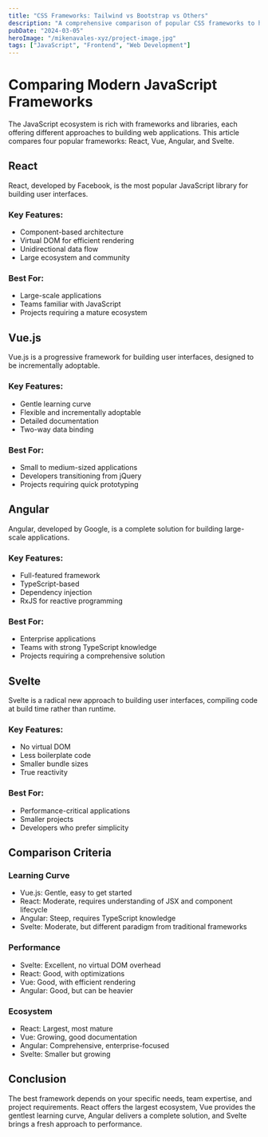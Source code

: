 ```yaml
---
title: "CSS Frameworks: Tailwind vs Bootstrap vs Others"
description: "A comprehensive comparison of popular CSS frameworks to help you choose the right styling solution for your projects."
pubDate: "2024-03-05"
heroImage: "/mikenavales-xyz/project-image.jpg"
tags: ["JavaScript", "Frontend", "Web Development"]
---
```


# Comparing Modern JavaScript Frameworks

The JavaScript ecosystem is rich with frameworks and libraries, each offering different approaches to building web applications. This article compares four popular frameworks: React, Vue, Angular, and Svelte.

## React

React, developed by Facebook, is the most popular JavaScript library for building user interfaces.

### Key Features:

- Component-based architecture
- Virtual DOM for efficient rendering
- Unidirectional data flow
- Large ecosystem and community

### Best For:

- Large-scale applications
- Teams familiar with JavaScript
- Projects requiring a mature ecosystem

## Vue.js

Vue.js is a progressive framework for building user interfaces, designed to be incrementally adoptable.

### Key Features:

- Gentle learning curve
- Flexible and incrementally adoptable
- Detailed documentation
- Two-way data binding

### Best For:

- Small to medium-sized applications
- Developers transitioning from jQuery
- Projects requiring quick prototyping

## Angular

Angular, developed by Google, is a complete solution for building large-scale applications.

### Key Features:

- Full-featured framework
- TypeScript-based
- Dependency injection
- RxJS for reactive programming

### Best For:

- Enterprise applications
- Teams with strong TypeScript knowledge
- Projects requiring a comprehensive solution

## Svelte

Svelte is a radical new approach to building user interfaces, compiling code at build time rather than runtime.

### Key Features:

- No virtual DOM
- Less boilerplate code
- Smaller bundle sizes
- True reactivity

### Best For:

- Performance-critical applications
- Smaller projects
- Developers who prefer simplicity

## Comparison Criteria

### Learning Curve

- Vue.js: Gentle, easy to get started
- React: Moderate, requires understanding of JSX and component lifecycle
- Angular: Steep, requires TypeScript knowledge
- Svelte: Moderate, but different paradigm from traditional frameworks

### Performance

- Svelte: Excellent, no virtual DOM overhead
- React: Good, with optimizations
- Vue: Good, with efficient rendering
- Angular: Good, but can be heavier

### Ecosystem

- React: Largest, most mature
- Vue: Growing, good documentation
- Angular: Comprehensive, enterprise-focused
- Svelte: Smaller but growing

## Conclusion

The best framework depends on your specific needs, team expertise, and project requirements. React offers the largest ecosystem, Vue provides the gentlest learning curve, Angular delivers a complete solution, and Svelte brings a fresh approach to performance.
